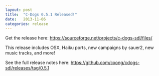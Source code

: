 ```yaml
---
layout: post
title:  "C-Dogs 0.5.1 Released!"
date:   2013-11-06
categories: release
---
```


Get the release here: <https://sourceforge.net/projects/c-dogs-sdl/files/>

This release includes OSX, Haiku ports, new campaigns by sauer2, new music tracks, and more!

See the full release notes here: <https://github.com/cxong/cdogs-sdl/releases/tag/0.5.1>